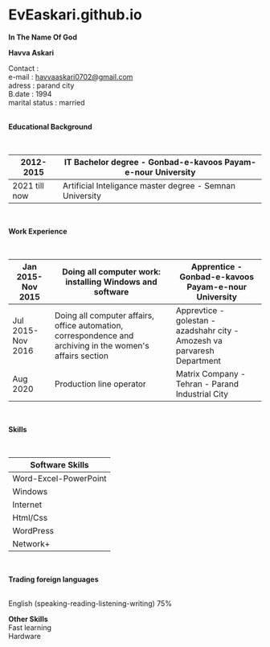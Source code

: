 # EvEaskari.github.io
 
**In The Name Of God**
  
**Havva Askari**
  
  Contact :<br/>
  e-mail : havvaaskari0702@gmail.com <br/>
  adress : parand city <br/>
  B.date : 1994 <br/>
  marital status : married <br/>
   <br/>
  
**Educational Background**
  
  <br/>
  
|           2012-2015          |          IT Bachelor degree - Gonbad-e-kavoos Payam-e-nour University         |
|--------------------------------|---------------------------------------------------------------------------------|
| 2021 till now                | َArtificial Inteligance master degree - Semnan University                              |
  
  <br/>
  
**Work Experience**
  
  <br/>
  
| Jan 2015-Nov 2015  | Doing all computer work: installing Windows and software                     |Apprentice - Gonbad-e-kavoos Payam-e-nour University                   |
|---------------------|----------------------------------------------------------------------------------------|--------------------------------------------------------|
| Jul 2015- Nov 2016 | Doing all computer affairs, office automation, correspondence and archiving in the women's affairs section | Apprevtice - golestan - azadshahr city - Amozesh va parvaresh Department |
| Aug 2020  | Production line operator                                                                      | Matrix Company - Tehran - Parand Industrial City|
  
  <br/>
  
**Skills**
  
  <br/>
  
| Software Skills   |
|-----------------------|
| Word-Excel-PowerPoint |
| Windows               |
| Internet              |
| Html/Css              |
| WordPress             |
| Network+            |
  
  <br/>
  
**Trading foreign languages**
 
  <br/>
  English (speaking-reading-listening-writing) 75%
  <br/>
  
  **Other Skills**
  <br/>
  Fast learning
  <br/>
  Hardware
  <br/>
   

